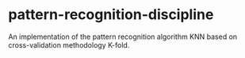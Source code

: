 # pattern-recognition-discipline
An implementation of the pattern recognition algorithm KNN based on cross-validation methodology K-fold.

